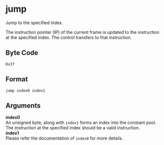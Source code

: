 # jump

Jump to the specified index.

The instruction pointer (IP) of the current frame is updated to the
instruction at the specified index. The control transfers to that
instruction.

## Byte Code
```
0x37
```

## Format
```
jump index0 index1
```

## Arguments
**index0**  
    An unsigned byte, along with `index1` forms an index into the constant
    pool. The instruction at the specified index should be a valid instruction.  
**index1**  
   Please refer the documentation of `index0` for more details.